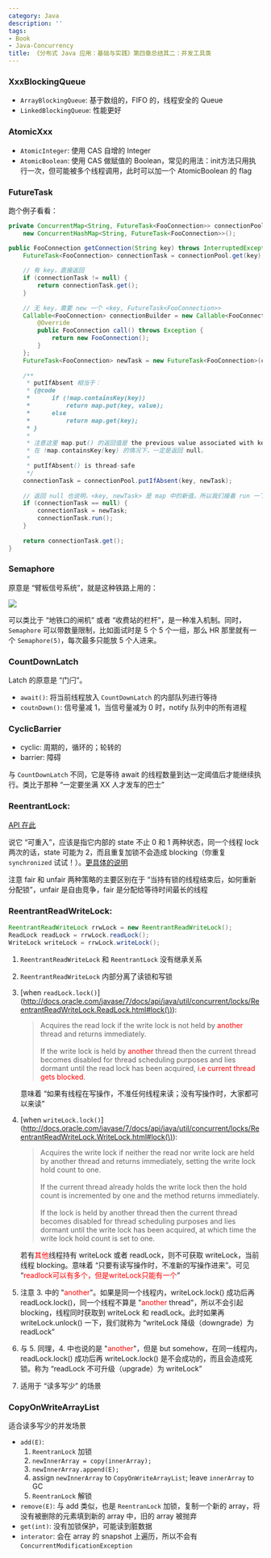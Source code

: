```yaml
---
category: Java
description: ''
tags:
- Book
- Java-Concurrency
title: 《分布式 Java 应用：基础与实践》第四章总结其二：并发工具类
---
```


[Semaphore]: https://farm6.staticflickr.com/5642/23838060971_d285378e3f_o_d.png

### XxxBlockingQueue

* `ArrayBlockingQueue`: 基于数组的，FIFO 的，线程安全的 Queue
* `LinkedBlockingQueue`: 性能更好

### AtomicXxx

* `AtomicInteger`: 使用 CAS 自增的 Integer
* `AtomicBoolean`: 使用 CAS 做赋值的 Boolean，常见的用法：init方法只用执行一次，但可能被多个线程调用，此时可以加一个 AtomicBoolean 的 flag

### FutureTask

跑个例子看看：

```java
private ConcurrentMap<String, FutureTask<FooConnection>> connectionPool = 
	new ConcurrentHashMap<String, FutureTask<FooConnection>>();

public FooConnection getConnection(String key) throws InterruptedException, ExecutionException {
	FutureTask<FooConnection> connectionTask = connectionPool.get(key);
   
	// 有 key，直接返回
	if (connectionTask != null) {
		return connectionTask.get();
	}
   
	// 无 key，需要 new 一个 <key, FutureTask<FooConnection>>
	Callable<FooConnection> connectionBuilder = new Callable<FooConnection>() {
		@Override
		public FooConnection call() throws Exception {
			return new FooConnection();
		}
	};
	FutureTask<FooConnection> newTask = new FutureTask<FooConnection>(connectionBuilder);
   
	/**
	 * putIfAbsent 相当于：
	 * {@code
	 *      if (!map.containsKey(key))
	 *          return map.put(key, value);
	 *      else
	 *          return map.get(key);
	 * }
	 *
	 * 注意这里 map.put() 的返回值是 the previous value associated with key, or null if there was no mapping for key。
	 * 在 !map.containsKey(key) 的情况下，一定是返回 null。
	 *
	 * putIfAbsent() is thread-safe
	 */
	connectionTask = connectionPool.putIfAbsent(key, newTask);
   
	// 返回 null 也说明，<key, newTask> 是 map 中的新值，所以我们接着 run 一下
	if (connectionTask == null) {
		connectionTask = newTask;
		connectionTask.run();
	}
   
	return connectionTask.get();
}
```

### Semaphore

原意是 “臂板信号系统”，就是这种铁路上用的：

![][Semaphore]

可以类比于 “地铁口的闸机” 或者 “收费站的栏杆”，是一种准入机制。同时，`Semaphore` 可以带数量限制，比如面试时是 5 个 5 个一组，那么 HR 那里就有一个 `Semaphore(5)`，每次最多只能放 5 个人进来。

### CountDownLatch

Latch 的原意是 “门闩”。

* `await()`: 将当前线程放入 `CountDownLatch` 的内部队列进行等待
* `coutnDown()`: 信号量减 1，当信号量减为 0 时，notify 队列中的所有进程

### CyclicBarrier

- cyclic: 周期的，循环的；轮转的  
- barrier: 障碍  

与 `CountDownLatch` 不同，它是等待 await 的线程数量到达一定阈值后才能继续执行。类比于那种 “一定要坐满 XX 人才发车的巴士”

### ReentrantLock: 

[API 在此](http://docs.oracle.com/javase/7/docs/api/java/util/concurrent/locks/ReentrantLock.html)  

说它 “可重入”，应该是指它内部的 state 不止 0 和 1 两种状态，同一个线程 lock 两次的话，state 可能为 2，而且重复加锁不会造成 blocking（你重复 `synchronized` 试试！）。[更具体的说明](http://stackoverflow.com/questions/1312259/what-is-the-re-entrant-lock-and-concept-in-general)  

注意 fair 和 unfair 两种策略的主要区别在于 “当持有锁的线程结束后，如何重新分配锁”，unfair 是自由竞争，fair 是分配给等待时间最长的线程

### ReentrantReadWriteLock:

```java
ReentrantReadWriteLock rrwLock = new ReentrantReadWriteLock();
ReadLock readLock = rrwLock.readLock();
WriteLock writeLock = rrwLock.writeLock();
```

1. `ReentrantReadWriteLock` 和 `ReentrantLock` 没有继承关系
2. `ReentrantReadWriteLock` 内部分离了读锁和写锁
3. [when `readLock.lock()`](http://docs.oracle.com/javase/7/docs/api/java/util/concurrent/locks/ReentrantReadWriteLock.ReadLock.html#lock(\)): 

	> Acquires the read lock if the write lock is not held by <font color="red">another</font> thread and returns immediately.   
	> <br/>
	> If the write lock is held by <font color="red">another</font> thread then the current thread becomes disabled for thread scheduling purposes and lies dormant until the read lock has been acquired, <font color="red">i.e current thread gets blocked</font>. 

	意味着 “如果有线程在写操作，不准任何线程来读；没有写操作时，大家都可以来读”

4. [when `writeLock.lock()`](http://docs.oracle.com/javase/7/docs/api/java/util/concurrent/locks/ReentrantReadWriteLock.WriteLock.html#lock(\)): 

	> Acquires the write lock if neither the read nor write lock are held by another thread and returns immediately, setting the write lock hold count to one.  
	> <br/>
	> If the current thread already holds the write lock then the hold count is incremented by one and the method returns immediately.  
	> <br/>
	> If the lock is held by another thread then the current thread becomes disabled for thread scheduling purposes and lies dormant until the write lock has been acquired, at which time the write lock hold count is set to one.

	若有<font color="red">其他</font>线程持有 writeLock 或者 readLock，则不可获取 writeLock，当前线程 blocking。意味着 “只要有读写操作时，不准新的写操作进来”。可见 “<font color="red">readlock可以有多个，但是writeLock只能有一个</font>”

5. 注意 3. 中的 "<font color="red">another</font>"。如果是同一个线程内，writeLock.lock() 成功后再 readLock.lock()，同一个线程不算是 "<font color="red">another</font> thread"，所以不会引起 blocking，线程同时获取到 writeLock 和 readLock。此时如果再 writeLock.unlock() 一下，我们就称为 “writeLock 降级（downgrade）为 readLock”
6. 与 5. 同理，4. 中也说的是 "<font color="red">another</font>"，但是 but somehow，在同一线程内，readLock.lock() 成功后再 writeLock.lock() 是不会成功的，而且会造成死锁。称为 “readLock 不可升级（upgrade）为 writeLock”
7. 适用于 “读多写少” 的场景

### CopyOnWriteArrayList

适合读多写少的并发场景

* `add(E)`: 
	1. `ReentranLock` 加锁
	2. `newInnerArray = copy(innerArray);` 
	3. `newInnerArray.append(E);`
	4. assign `newInnerArray` to `CopyOnWriteArrayList`; leave `innerArray` to GC
	5. `ReentranLock` 解锁
* `remove(E)`: 与 add 类似，也是 `ReentranLock` 加锁，复制一个新的 array，将没有被删除的元素填到新的 array 中，旧的 array 被抛弃
* `get(int)`: 没有加锁保护，可能读到脏数据
* `interator`: 会在 array 的 snapshot 上遍历，所以不会有 `ConcurrentModificationException`